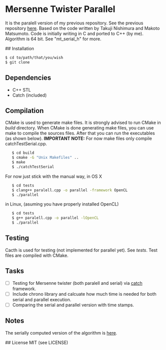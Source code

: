 # Mersenne Twister Parallel
It is the paralell version of my previous repository. See the previous repository [here](https://github.com/errmsg/MersenneTwisterSerialCpp.git).
Based on the code written by Takuji Nishimura and Makoto Matsumoto. Code is initially writing in C and ported to C++ (by me). Algorithm is 64 bit. See "mt_serial_h" for more.

## Installation
```bash
$ cd to/path/that/you/wish
$ git clone
```

## Dependencies
* C++ STL
* Catch (included)

## Compilation
CMake is used to generate make files. It is strongly advised to run CMake in *build* directory.
When CMake is done generating make files, you can use make to compile the sources files. After that
you can run the executables (as shown below).
**IMPORTANT NOTE:** For now make files only compile catchTestSerial.cpp.

```bash
   $ cd build
   $ cmake -G "Unix Makefiles" ..
   $ make
   $ ./catchTestSerial
```
For now just stick with the manual way, in OS X

```bash
   $ cd tests
   $ clang++ paralell.cpp -o parallel -framework OpenCL
   $ ./parallel
```
in Linux, (asuming you have properly installed OpenCL)

```bash
   $ cd tests
   $ g++ paralell.cpp -o parallel -lOpenCL
   $ ./parallel
```

## Testing
Cacth is used for testing (not implemented for parallel yet). See *tests*. Test files are compiled with CMake.

## Tasks
- [ ] Testing for Mersenne twister (both paralell and serial) via [catch](https://github.com/philsquared/Catch) framework.
- [ ] Include chrono library and calcuate how much time is needed for both serial and parallel execution.
- [ ] Comparing the serial and parallel version with time stamps.

## Notes
The serially computed version of the algorithm is [here](https://github.com/errmsg/MersenneTwisterSerialCpp.git).

## License
MIT (see LICENSE)
